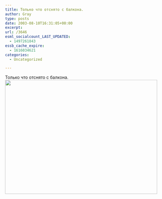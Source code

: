 ```yaml
---
title: Только что отснято с балкона.
author: Gray
type: posts
date: 2003-08-10T16:31:05+00:00
excerpt:
url: /3646
esml_socialcount_LAST_UPDATED:
  - 1497261843
essb_cache_expire:
  - 1616034621
categories:
  - Uncategorized

---
```








Только что отснято с балкона.  
<img src="https://i0.wp.com/www.searchengines.ru/blog/images/dawn.jpg?resize=500%2C375" width="500" height="375" alt="" border="0" data-recalc-dims="1" />